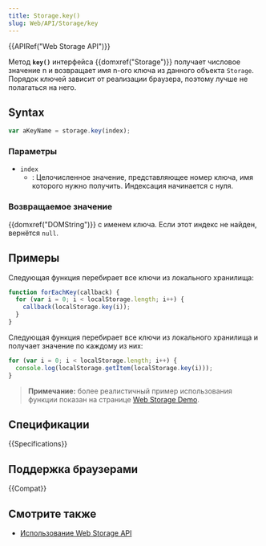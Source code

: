 ```yaml
---
title: Storage.key()
slug: Web/API/Storage/key
---
```


{{APIRef("Web Storage API")}}

Метод **`key()`** интерфейса {{domxref("Storage")}} получает числовое значение n и возвращает имя n-ого ключа из данного объекта `Storage`. Порядок ключей зависит от реализации браузера, поэтому лучше не полагаться на него.

## Syntax

```js
var aKeyName = storage.key(index);
```

### Параметры

- `index`
  - : Целочисленное значение, представляющее номер ключа, имя которого нужно получить. Индексация начинается с нуля.

### Возвращаемое значение

{{domxref("DOMString")}} с именем ключа. Если этот индекс не найден, вернётся `null`.

## Примеры

Следующая функция перебирает все ключи из локального хранилища:

```js
function forEachKey(callback) {
  for (var i = 0; i < localStorage.length; i++) {
    callback(localStorage.key(i));
  }
}
```

Следующая функция перебирает все ключи из локального хранилища и получает значение по каждому из них:

```js
for (var i = 0; i < localStorage.length; i++) {
  console.log(localStorage.getItem(localStorage.key(i)));
}
```

> **Примечание:** более реалистичный пример использования функции показан на странице [Web Storage Demo](https://mdn.github.io/dom-examples/web-storage/).

## Спецификации

{{Specifications}}

## Поддержка браузерами

{{Compat}}

## Смотрите также

- [Использование Web Storage API](/ru/docs/Web/API/Web_Storage_API/Using_the_Web_Storage_API)
